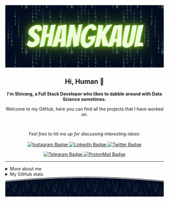 <img src="./.github/assets/images/header.gif" alt="Animated header" />

<h2 align="center">
    Hi, Human 🖖
</h2>

<p align="center">
    <b>I'm Shivang, a Full Stack Developer who likes to dabble around with Data Science sometimes.</b>
</p>

<p align="center">
    Welcome to my GitHub, here you can find all the projects that I have worked on.
</p>

<br />

<p align="center">
    <i>Feel free to hit me up for discussing interesting ideas:</i>
    <br/><br/>
    <a href="https://www.instagram.com/shangkaul/" target="_blank">
        <img src="https://img.shields.io/badge/-Instagram-E4405F?logo=instagram&style=for-the-badge&logoColor=white" alt="Instagram Badge" />
    </a>
    <a href="https://www.linkedin.com/in/shivangkaul/" target="_blank">
        <img src="https://img.shields.io/badge/-LinkedIn-0077B5?logo=linkedin&style=for-the-badge&logoColor=white" alt="LinkedIn Badge" />
    </a>
    <a href="https://twitter.com/shangkaul" target="_blank">
        <img src="https://img.shields.io/badge/-Twitter-1DA1F2?logo=twitter&style=for-the-badge&logoColor=white" alt="Twitter Badge" />
    </a>
</p>

<p align="center">
    <a href="https://t.me/shangkaul" target="_blank">
        <img src="https://img.shields.io/badge/-Telegram-2CA5E0?logo=telegram&style=for-the-badge&logoColor=white" alt="Telegram Badge" />
    </a>
    <a href="mailto:shangkaul@gmail.com" target="_blank">
        <img src="https://img.shields.io/badge/Gmail-D14836?style=for-the-badge&logo=gmail&logoColor=white" alt="ProtonMail Badge" />
    </a>
<p/>

---

<details>
    <summary>More about me</summary>
    <ul>
        <li>🎓 Computer Science Grad</li>
        <li>🎯 Contribute and create open source projects</li>
        <li>📚 I'm always learning something new. Current hitlist : React | Scalable systems | Psychology </li>
        <li>💬 You can reach out to me for a quick chat. Ask me about Angular, Ionic, Node.js</li>
    </ul>
</details>

<details>
    <summary>My GitHub stats</summary>
    <br />
    <p align="center">
        <img src="https://github-profile-trophy.vercel.app/?username=shangkaul&theme=darkhub&margin-w=15" alt="Trophies GitHub" />
    </p>
    <p align="center">
        <img src="https://github-readme-stats.vercel.app/api?username=shangkaul&theme=dark&show_icons=true&include_all_commits=true&locale=en" alt="General Statistics" />
    </p>
    <p align="center">
        <img src="https://github-readme-streak-stats.herokuapp.com/?user=shangkaul&theme=dark" alt="Streak Stats" />
    </p>
    <p align="center">
        <img src="https://github-readme-stats.vercel.app/api/top-langs?username=shangkaul&layout=compact&theme=dark&locale=en" alt="Techs used in projects" width="495px" />
    </p>
    <p align="center">
        <img src="https://activity-graph.herokuapp.com/graph?username=shangkaul&theme=xcode&bg_color=151515" alt="Activity Graph" />
    </p>
</details>

<img src="./.github/assets/images/footer.gif" alt="animated footer" />
